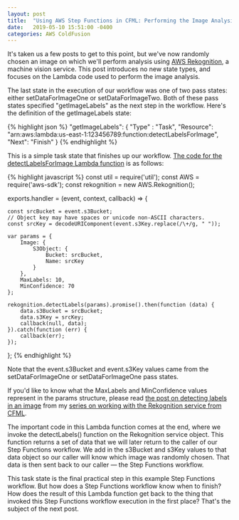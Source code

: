 ```yaml
---
layout: post
title:  "Using AWS Step Functions in CFML: Performing the Image Analysis Task"
date:   2019-05-10 15:51:00 -0400
categories: AWS ColdFusion
---
```


It's taken us a few posts to get to this point, but we've now randomly chosen an image on which we'll perform analysis using [AWS Rekognition](https://brianklaas.net/aws/coldfusion/2018/07/23/Using-AWS-Rekognition-In-CFML-Part-1.html), a machine vision service. This post introduces no new state types, and focuses on the Lambda code used to perform the image analysis.

The last state in the execution of our workflow was one of two pass states: either setDataForImageOne or setDataForImageTwo. Both of these pass states specified "getImageLabels" as the next step in the workflow. Here's the definition of the getImageLabels state:

{% highlight json %}
"getImageLabels": {
    "Type" : "Task",
    "Resource": "arn:aws:lambda:us-east-1:123456789:function:detectLabelsForImage",
    "Next": "Finish"
}
{% endhighlight %}

This is a simple task state that finishes up our workflow. [The code for the detectLabelsForImage Lambda function](https://github.com/brianklaas/awsPlaybox/blob/master/nodejs/lambda/detectLabelsForImage.js) is as follows:

{% highlight javascript %}
const util = require('util');
const AWS = require('aws-sdk');
const rekognition = new AWS.Rekognition();

exports.handler = (event, context, callback) => {

    const srcBucket = event.s3Bucket;
    // Object key may have spaces or unicode non-ASCII characters.
    const srcKey = decodeURIComponent(event.s3Key.replace(/\+/g, " "));

    var params = {
        Image: {
            S3Object: {
                Bucket: srcBucket,
                Name: srcKey
            }
        },
        MaxLabels: 10,
        MinConfidence: 70
    };
    
    rekognition.detectLabels(params).promise().then(function (data) {
        data.s3Bucket = srcBucket;
        data.s3Key = srcKey;
        callback(null, data);
    }).catch(function (err) {
        callback(err);
    });

};
{% endhighlight %}

Note that the event.s3Bucket and event.s3Key values came from the setDataForImageOne or setDataForImageOne pass states.

If you'd like to know what the MaxLabels and MinConfidence values represent in the params structure, please read [the post on detecting labels in an image](https://brianklaas.net/aws/coldfusion/2018/07/29/Using-AWS-Rekognition-In-CFML-Part-2.html) from my [series on working with the Rekognition service from CFML](https://brianklaas.net/aws/coldfusion/2018/07/23/Using-AWS-Rekognition-In-CFML-Part-1.html).

The important code in this Lambda function comes at the end, where we invoke the detectLabels() function on the Rekognition service object. This function returns a set of data that we will later return to the caller of our Step Functions workflow. We add in the s3Bucket and s3Key values to that data object so our caller will know which image was randomly chosen. That data is then sent back to our caller &mdash; the Step Functions workflow.

This task state is the final practical step in this example Step Functions workflow. But how does a Step Functions workflow know when to finish? How does the result of this Lambda function get back to the thing that invoked this Step Functions workflow execution in the first place? That's the subject of the next post.